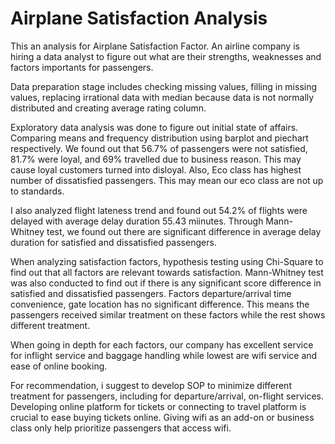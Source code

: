 # Airplane Satisfaction Analysis
This an analysis for Airplane Satisfaction Factor. An airline company is hiring a data analyst to figure out what are their strengths, weaknesses and factors importants for passengers.

Data preparation stage includes checking missing values, filling in missing values, replacing irrational data with median because data is not normally distributed and creating average rating column.

Exploratory data analysis was done to figure out initial state of affairs. Comparing means and frequency distribution using barplot and piechart respectively. We found out that 56.7% of passengers were not satisfied, 81.7% were loyal, and 69% travelled due to business reason. This may cause loyal customers turned into disloyal.
Also, Eco class has highest number of dissatisfied passengers. This may mean our eco class are not up to standards.

I also analyzed flight lateness trend and found out 54.2% of flights were delayed with average delay duration 55.43 miinutes. Through Mann-Whitney test, we found out there are significant difference in average delay duration for satisfied and dissatisfied passengers. 

When analyzing  satisfaction factors, hypothesis testing using Chi-Square to find out that all factors are relevant towards satisfaction. Mann-Whitney test was also conducted to find out if there is any significant score difference in satisfied and dissatisfied passengers. Factors departure/arrival time convenience, gate location has no significant difference. This means the passengers received similar treatment on these factors while the rest shows different treatment.

When going in depth for each factors, our company has excellent service for inflight service and baggage handling while lowest are wifi service and ease of online booking. 

For recommendation, i suggest to develop SOP to minimize different treatment for passengers, including for departure/arrival, on-flight services. Developing online platform for tickets or connecting to travel platform is crucial to ease buying tickets online. Giving wifi as an add-on or business class only help prioritize passengers that access wifi. 
